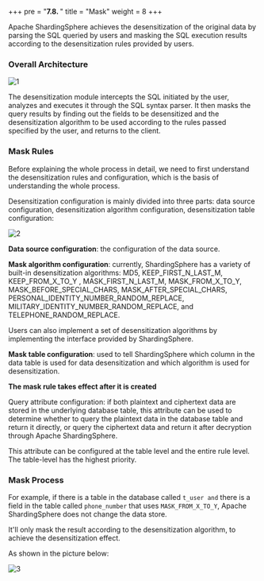 +++
pre = "<b>7.8. </b>"
title = "Mask"
weight = 8
+++

Apache ShardingSphere achieves the desensitization of the original data by parsing the SQL queried by users and masking the SQL execution results according to the desensitization rules provided by users. 

### Overall Architecture

![1](https://shardingsphere.apache.org/document/current/img/mask/1_en.png)

The desensitization module intercepts the SQL initiated by the user, analyzes and executes it through the SQL syntax parser. It then masks the query results by finding out the fields to be desensitized and the desensitization algorithm to be used according to the rules passed specified by the user, and returns to the client.

### Mask Rules

Before explaining the whole process in detail, we need to first understand the desensitization rules and configuration, which is the basis of understanding the whole process. 

Desensitization configuration is mainly divided into three parts: data source configuration, desensitization algorithm configuration, desensitization table configuration:

![2](https://shardingsphere.apache.org/document/current/img/mask/2_en.png)

**Data source configuration**: the configuration of the data source.

**Mask algorithm configuration**: currently, ShardingSphere has a variety of built-in desensitization algorithms: MD5, KEEP_FIRST_N_LAST_M, KEEP_FROM_X_TO_Y , MASK_FIRST_N_LAST_M, MASK_FROM_X_TO_Y, MASK_BEFORE_SPECIAL_CHARS, MASK_AFTER_SPECIAL_CHARS, PERSONAL_IDENTITY_NUMBER_RANDOM_REPLACE, MILITARY_IDENTITY_NUMBER_RANDOM_REPLACE, and TELEPHONE_RANDOM_REPLACE. 

Users can also implement a set of desensitization algorithms by implementing the interface provided by ShardingSphere.

**Mask table configuration**: used to tell ShardingSphere which column in the data table is used for data desensitization and which algorithm is used for desensitization.

**The mask rule takes effect after it is created**

Query attribute configuration: if both plaintext and ciphertext data are stored in the underlying database table, this attribute can be used to determine whether to query the plaintext data in the database table and return it directly, or query the ciphertext data and return it after decryption through Apache ShardingSphere. 

This attribute can be configured at the table level and the entire rule level. The table-level has the highest priority.

### Mask Process

For example, if there is a table in the database called `t_user and` there is a field in the table called `phone_number` that uses `MASK_FROM_X_TO_Y`, Apache ShardingSphere does not change the data store. 

It'll only mask the result according to the desensitization algorithm, to achieve the desensitization effect. 
 
As shown in the picture below:

![3](https://shardingsphere.apache.org/document/current/img/mask/3_en.png)

